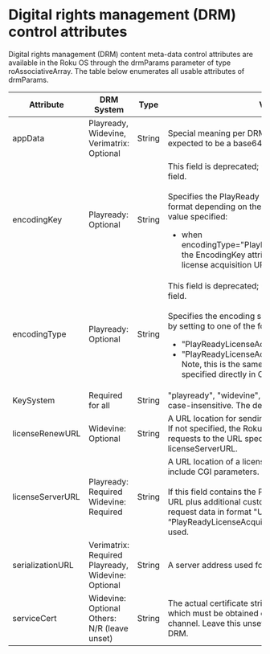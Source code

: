 # Digital rights management (DRM) control attributes

Digital rights management (DRM) content meta-data control attributes are available in the Roku OS through the drmParams parameter of type roAssociativeArray. The table below enumerates all usable attributes of drmParams.

<table>
<thead>
<tr>
<th class="short-line">Attribute</th>
<th class="short-line">DRM System</th>
<th class="short-line">Type</th>
<th class="short-line">Value</th>
<th class="short-line">Example</th>
</tr>
</thead>
<tbody>
<tr>
<td class="short-line">appData</td>
<td class="short-line">Playready, Widevine, Verimatrix: Optional</td>
<td class="short-line">String</td>
<td class="long-line">Special meaning per DRM system. If supplied, expected to be a base64 encoded string.</td>
<td class="short-line">"SGF2ZSB0byBkZWFsIHdpdGggQmFzZTY0IGZ..."</td>
</tr>
<tr>
<td class="short-line">encodingKey</td>
<td class="short-line">Playready: Optional</td>
<td class="short-line">String</td>
<td class="long-line">This field is deprecated; use the <strong>licenseServerURL</strong> field.<br><br>Specifies the PlayReady license acquisition data, in format depending on the EncodingType attribute value specified:<br><ul>
<li>when encodingType="PlayReadyLicenseAcquisitionUrl", the EncodingKey attribute contains the PlayReady license acquisition URL</li>
</ul></td>
<td class="long-line">"<a href="http://serverName/">http://serverName/</a></td>
</tr>
<tr>
<td class="short-line">encodingType</td>
<td class="short-line">Playready: Optional</td>
<td class="short-line">String</td>
<td class="long-line">This field is deprecated; use the <strong>licenseServerURL</strong> field.<br><br>Specifies the encoding scheme for PlayReady DRM, by setting to one of the following values:<br><ul>
<li>"PlayReadyLicenseAcquisitionUrl"</li>
<li>"PlayReadyLicenseAcquisitionAndChallenge"  Note, this is the same value that used to be specified directly in Content Metadata structure</li>
</ul></td>
<td class="short-line">"PlayReadyLicenseAcquisitionAndChallenge"</td>
</tr>
<tr>
<td class="short-line">KeySystem</td>
<td class="short-line">Required for all</td>
<td class="short-line">String</td>
<td class="long-line">"playready", "widevine", or "verimatrix". This value is case-insensitive. The default is an empty string.</td>
<td class="short-line">"widevine"</td>
</tr>
<tr>
<td class="short-line">licenseRenewURL</td>
<td class="short-line">Widevine: Optional</td>
<td class="short-line">String</td>
<td class="long-line">A URL location for sending license renewal requests. If not specified, the Roku OS would send renewal requests to the URL specified in the licenseServerURL.</td>
<td class="long-line">" <a href="https://host.com/license/wideivne/renew?licenseid=090495867002">https://host.com/license/wideivne/renew?licenseid=090495867002</a> "</td>
</tr>
<tr>
<td class="short-line">licenseServerURL</td>
<td class="short-line">Playready: Required Widevine: Required</td>
<td class="short-line">String</td>
<td class="long-line">A URL location of a license server. This URL may include CGI parameters.<br><br>If this field contains the PlayReady license acquisition URL plus additional custom license acquisition request data in format "URL%%%",  the “PlayReadyLicenseAcquisitionAndChallenge" type is used.</td>
<td class="long-line">"<a href="https://host.com/license/playready?contentid=090495867002">https://host.com/license/playready?contentid=090495867002</a> "</td>
</tr>
<tr>
<td class="short-line">serializationURL</td>
<td class="short-line">Verimatrix: Required Playready, Widevine: Optional</td>
<td class="short-line">String</td>
<td class="short-line">A server address used for device provisioning</td>
<td class="long-line">"<a href="https://host.com/provision/device?esn=090495867002">https://host.com/provision/device?esn=090495867002</a> "</td>
</tr>
<tr>
<td class="short-line">serviceCert</td>
<td class="short-line">Widevine: Optional Others: N/R (leave unset)</td>
<td class="short-line">String</td>
<td class="long-line">The actual certificate string for Widevine purposes, which must be obtained out-of-band (OOB) by the channel. Leave this unset unless Widevine is used for DRM.</td>
<td class="long-line">Certificate strings are too long to display here. Examples can be fetched from such sources as the Widevine test license server at "<a href="https://proxy.uat.widevine.com/proxy">https://proxy.uat.widevine.com/proxy</a>. "</td>
</tr>
</tbody>
</table>